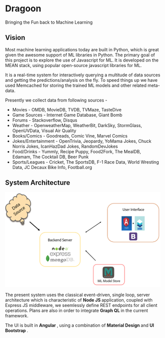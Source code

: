 # Dragoon
Bringing the Fun back to Machine Learning

## Vision

Most machine learning applications today are built in Python, which is great given the awesome support of ML libraries in Python. The primary goal of this project is to explore the use of Javascript for ML. It is developed on the MEAN stack, using popular open-source javascript libraries for ML. 

It is a real-time system for interactively querying a multitude of data sources and getting the predictions/analysis on the fly. To speed things up we have used Memcached for storing the trained ML models and other related meta-data. 

Presently we collect data from following sources - 

  - Movies - OMDB, MovieDB, TVDB, TVMaze, TasteDive
  - Game Sources - Internet Game Database, Giant Bomb
  - Forums - Stackoverflow, Disqus
  - Weather - OpenweatherMap, WeatherBit, DarkSky, StormGlass, OpenUVData, Visual Air Quality
  - Books/Comics - Goodreads, Comic Vine, Marvel Comics
  - Jokes/Entertainment - OpenTrivia, Jeopardy, YoMama Jokes, Chuck Norris Jokes, IcanHazDad Jokes, RandomDevJokes
  - Food/Drinks - Yummly, Recipe Puppy, Food2Fork, The MealDB, Edamam, The Cocktail DB, Beer Punk
  - Sports/Leagues - Cricket, The SportsDB, F-1 Race Data, World Wresting Data, JC Decaux Bike Info, Football.org
 
## System Architecture

![architecture image][logo]

[logo]: https://github.com/rupakc/Dragoon/blob/main/dragoon-architecture.PNG "System Data Flow"

The present system uses the classical event-driven, single loop, server architecture which is characteristic of <b> Node JS </b> application, coupled with Express JS middleware, we seemlessly define REST endpoints for all client operations. Plans are also in order to integrate <b> Graph QL </b> in the current framework.

The UI is built in <b> Angular </b>, using a combination of <b> Material Design </b> and <b> UI Bootstrap </b>.
